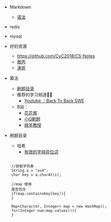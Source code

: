 - Markdown
   - [语法](https://www.jianshu.com/p/191d1e21f7ed/)
   
- redis

- mysql

- 好的资源
   - https://github.com/CyC2018/CS-Notes
   - [敖丙](https://github.com/AobingJava/JavaFamily)
   - [涛哥](https://github.com/songtao110/precipitation)
- 算法
   - [刷题目录](https://github.com/CyC2018/CS-Notes/blob/master/notes/Leetcode%20%E9%A2%98%E8%A7%A3%20-%20%E7%9B%AE%E5%BD%95.md)
   - 推荐的学习频道👍🏻
      - [Youtube ：Back To Back SWE](https://www.youtube.com/channel/UCmJz...)
   - B站：
      - [花花酱](https://space.bilibili.com/9880352?fr...)
      - [小Q刷题](https://space.bilibili.com/149758?fro...)
      - [绵羊教授](https://space.bilibili.com/354892788?...)

- 刷题目录
   - 哈希
      - [有效的字母异位词](https://leetcode-cn.com/problems/valid-anagram/)
  
```

    //获取字符串
    String a = "asd";
    char key = a.charAt(i);

    //map 使用
    是否包含
    if(map.containsKey(key)){
    }

    Map<Character, Integer> map = new HashMap();
    for(Integer num:map.values()){    
    }
```
